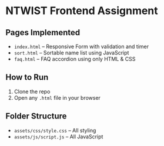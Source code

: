 # NTWIST Frontend Assignment

## Pages Implemented
- `index.html` – Responsive Form with validation and timer
- `sort.html` – Sortable name list using JavaScript
- `faq.html` – FAQ accordion using only HTML & CSS

## How to Run
1. Clone the repo
2. Open any `.html` file in your browser

## Folder Structure
- `assets/css/style.css` – All styling
- `assets/js/script.js` – All JavaScript
